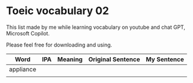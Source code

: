 # Toeic vocabulary 02

This list made by me while learning vocabulary on youtube and chat GPT, Microsoft Copilot.

Please feel free for downloading and using.

| Word      | IPA | Meaning | Original Sentence | My Sentence |
| --------- | --- | ------- | ----------------- | ----------- |
| appliance |     |         |                   |
|           |     |         |                   |

